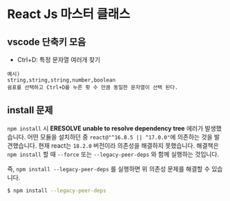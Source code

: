 # React Js 마스터 클래스

## vscode 단축키 모음

- Ctrl+D: 특정 문자열 여러개 찾기

```text
예시)
string,string,string,number,boolean
쉼표를 선택하고 Ctrl+D를 누른 횟 수 만큼 동일한 문자열이 선택 된다.
```

## install 문제

`npm install` 시 **ERESOLVE unable to resolve dependency tree** 에러가 발생했습니다. 어떤 모듈을 설치하던 중 `react@"^16.8.5 || ^17.0.0"`에 의존하는 것을 발견했습니다. 현재 react는 `18.2.0` 버전이라 의존성을 해결하지 못했습니다. 해결책은 `npm install` 할 때 `--force` 또는 `--legacy-peer-deps` 와 함께 실행하는 것입니다.

즉, `npm install --legacy-peer-deps` 를 실행하면 위 의존성 문제를 해결할 수 있습니다.

```bash
$ npm install --legacy-peer-deps
```
